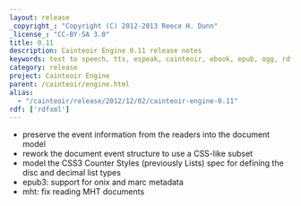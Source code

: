 ```yaml
---
layout: release
_copyright_: "Copyright (C) 2012-2013 Reece H. Dunn"
_license_: "CC-BY-SA 3.0"
title: 0.11
description: Cainteoir Engine 0.11 release notes
keywords: text to speech, tts, espeak, cainteoir, ebook, epub, ogg, rdf, metadata
category: release
project: Cainteoir Engine
parent: /cainteoir/engine.html
alias:
  - "/cainteoir/release/2012/12/02/cainteoir-engine-0.11"
rdf: ['rdfxml']
---
```


*  preserve the event information from the readers into the document model
*  rework the document event structure to use a CSS-like subset
*  model the CSS3 Counter Styles (previously Lists) spec for defining the disc and decimal list types
*  epub3: support for onix and marc metadata
*  mht: fix reading MHT documents
